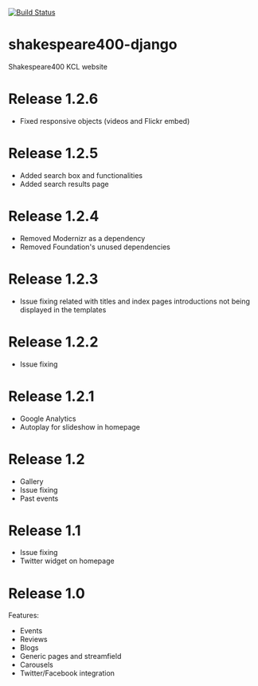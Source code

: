[![Build Status](https://travis-ci.org/kingsdigitallab/shakespeare400-django.svg?branch=master)](https://travis-ci.org/kingsdigitallab/shakespeare400-django)

# shakespeare400-django
Shakespeare400 KCL website

# Release 1.2.6
* Fixed responsive objects (videos and Flickr embed)

# Release 1.2.5
* Added search box and functionalities
* Added search results page

# Release 1.2.4
* Removed Modernizr as a dependency
* Removed Foundation's unused dependencies

# Release 1.2.3
* Issue fixing related with titles and index pages introductions not being displayed in the templates

# Release 1.2.2
* Issue fixing

# Release 1.2.1
* Google Analytics
* Autoplay for slideshow in homepage

# Release 1.2
* Gallery
* Issue fixing
* Past events

# Release 1.1
* Issue fixing
* Twitter widget on homepage

# Release 1.0
Features:
* Events
* Reviews
* Blogs
* Generic pages and streamfield
* Carousels
* Twitter/Facebook integration
